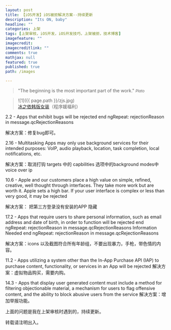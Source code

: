 ```yaml
---
layout: post
title: 【iOS开发】iOS被拒解决方案--持续更新
description: "Its ON, baby"
headline: ""
categories: 上架
tags: [上架审核，iOS开发，iOS开发技巧，上架被拒，技术博客]
imagefeature: ""
imagecredit: 
imagecreditlink: ""
comments: true
mathjax: null
featured: true
published: true
path: /images

---
```


>&quot;The beginning is the most important part of the work.&quot;
><small><cite title="Plato">Plato</cite></small>

>![1]({{ page.path }}/zjs.jpg)<br>
>[冰之依韩版女装](http://allluckly.taobao.com/)（程序媛福利）

2.2 - Apps that exhibit bugs will be rejected
end ngRepeat: rejectionReason in message.qcRejectionReasons

解决方案：修复bug即可。

2.16 - Multitasking Apps may only use background services for their intended purposes: VoIP, audio playback, location, task completion, local notifications, etc.

解决方案：取消打钩   targets 中的 capbilities 选项中的background modes中voice  over  ip  

10.6 - Apple and our customers place a high value on simple, refined, creative, well thought through interfaces. They take more work but are worth it. Apple sets a high bar. If your user interface is complex or less than very good, it may be rejected

解决方案： 把第三方登录没有安装的APP 隐藏 

17.2 - Apps that require users to share personal information, such as email address and date of birth, in order to function will be rejected
end ngRepeat: rejectionReason in message.qcRejectionReasons
Information Needed
end ngRepeat: rejectionReason in message.qcRejectionReasons

解决方案：icons 以及截图符合所有年龄组，不要出现暴力，手枪，带色情的内容。

11.2 - Apps utilizing a system other than the In-App Purchase API (IAP) to purchase content, functionality, or services in an App will be rejected
解决方案：虚拟物品购买，需要内购。

14.3 - Apps that display user generated content must include a method for filtering objectionable material, a mechanism for users to flag offensive content, and the ability to block abusive users from the service
解决方案：增加举报功能。


上面的问题是我在上架审核时遇到的，持续更新。

转载请注明出入。


